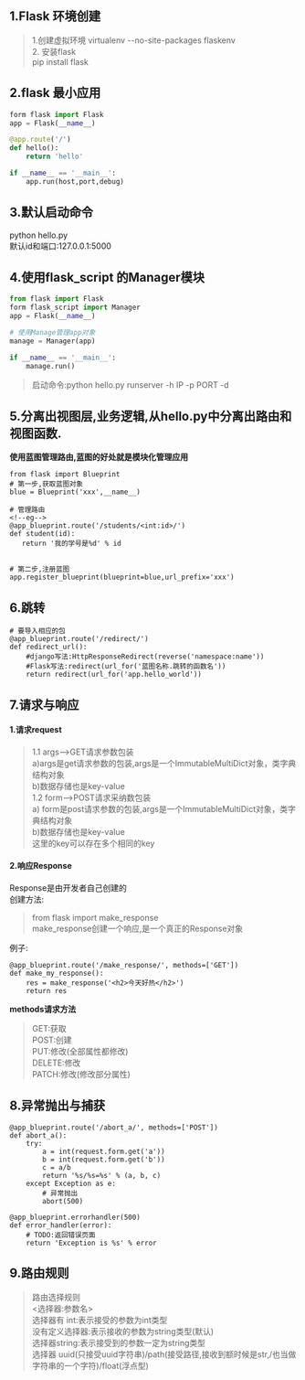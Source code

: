 ## 1.Flask 环境创建
>1.创建虚拟环境
    virtualenv --no-site-packages flaskenv  
    2. 安装flask  
    pip install flask
    
## 2.flask 最小应用
```python
form flask import Flask
app = Flask(__name__)

@app.route('/')
def hello():
    return 'hello'

if __name__ == '__main__':
    app.run(host,port,debug)
```
## 3.默认启动命令 
python hello.py  
默认id和端口:127.0.0.1:5000

## 4.使用flask_script 的Manager模块
```python
from flask import Flask
form flask_script import Manager
app = Flask(__name__)

# 使用Manage管理app对象
manage = Manager(app)

if __name__ == '__main__':
    manage.run()
```
>启动命令:python hello.py runserver -h IP -p PORT -d
## 5.分离出视图层,业务逻辑,从hello.py中分离出路由和视图函数.

**使用蓝图管理路由,蓝图的好处就是模块化管理应用**

 ```
 from flask import Blueprint
 # 第一步,获取蓝图对象
 blue = Blueprint('xxx',__name__)
 
 # 管理路由
 <!--eg-->
 @app_blueprint.route('/students/<int:id>/')
def student(id):
    return '我的学号是%d' % id
 
 
 # 第二步,注册蓝图
 app.register_blueprint(blueprint=blue,url_prefix='xxx')
 ```

## 6.跳转
```
# 要导入相应的包
@app_blueprint.route('/redirect/')
def redirect_url():
    #django写法:HttpResponseRedirect(reverse('namespace:name'))
    #Flask写法:redirect(url_for('蓝图名称.跳转的函数名'))
    return redirect(url_for('app.hello_world'))
```
## 7.请求与响应
#### 1.请求request  
>1.1 args-->GET请求参数包装  
a)args是get请求参数的包装,args是一个ImmutableMultiDict对象，类字典结构对象  
b)数据存储也是key-value  
1.2 form-->POST请求采纳数包装  
a) form是post请求参数的包装,args是一个ImmutableMultiDict对象，类字典结构对象  
b)数据存储也是key-value  
这里的key可以存在多个相同的key

#### 2.响应Response
Response是由开发者自己创建的  
创建方法:
>from flask import make_response  
make_response创建一个响应,是一个真正的Response对象

例子:
```
@app_blueprint.route('/make_response/', methods=['GET'])
def make_my_response():
    res = make_response('<h2>今天好热</h2>')
    return res
```
**methods请求方法**
>GET:获取  
POST:创建  
PUT:修改(全部属性都修改)  
DELETE:修改  
PATCH:修改(修改部分属性)

## 8.异常抛出与捕获
```
@app_blueprint.route('/abort_a/', methods=['POST'])
def abort_a():
    try:
        a = int(request.form.get('a'))
        b = int(request.form.get('b'))
        c = a/b
        return '%s/%s=%s' % (a, b, c)
    except Exception as e:
        # 异常抛出
        abort(500)

@app_blueprint.errorhandler(500)
def error_handler(error):
    # TODO:返回错误页面
    return 'Exception is %s' % error
```

## 9.路由规则
>路由选择规则  
<选择器:参数名>  
选择器有 int:表示接受的参数为int类型  
没有定义选择器:表示接收的参数为string类型(默认)  
选择器string:表示接受到的参数一定为string类型  
选择器 uuid(只接受uuid字符串)/path(接受路径,接收到额时候是str,/也当做字符串的一个字符)/float(浮点型)